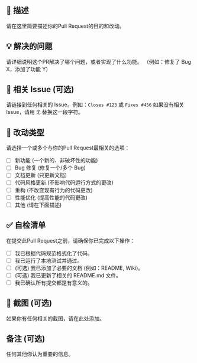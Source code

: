 ## 🚀 描述

请在这里简要描述你的Pull Request的目的和改动。

## 💡 解决的问题

请详细说明这个PR解决了哪个问题，或者实现了什么功能。
（例如：修复了 Bug X，添加了功能 Y）

## 🔗 相关 Issue (可选)

请链接到任何相关的 Issue。例如：`Closes #123` 或 `Fixes #456`
如果没有相关 Issue，请用 `无` 替换这一段字符。

## 📝 改动类型

请选择一个或多个与你的Pull Request最相关的选项：

- [ ] 新功能 (一个新的、非破坏性的功能)
- [ ] Bug 修复 (修复一个/多个 Bug)
- [ ] 文档更新 (只更新文档)
- [ ] 代码风格更新 (不影响代码运行方式的更改)
- [ ] 重构 (不改变现有行为的代码更改)
- [ ] 性能优化 (提高性能的代码更改)
- [ ] 其他 (请在下面描述)

## ✅ 自检清单

在提交此Pull Request之前，请确保你已完成以下操作：

- [ ] 我已根据代码规范格式化了代码。
- [ ] 我已运行了本地测试并通过。
- [ ] (可选) 我已添加了必要的文档 (例如：README, Wiki)。
- [ ] (可选) 我已更新了相关的 README.md 文件。
- [ ] 我已确认所有提交都是有意义的。

## 📸 截图 (可选)

如果你有任何相关的截图，请在此处添加。

## 备注 (可选)

任何其他你认为重要的信息。
